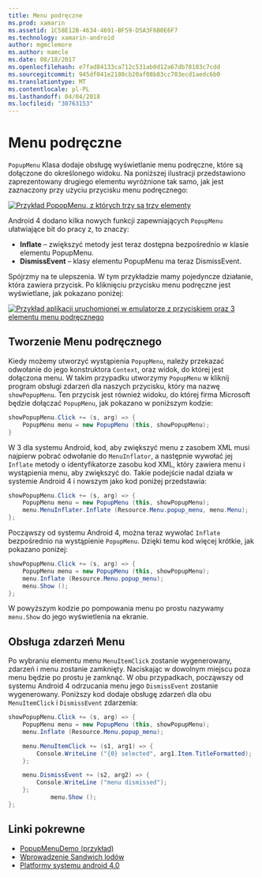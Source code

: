 ```yaml
---
title: Menu podręczne
ms.prod: xamarin
ms.assetid: 1C58E12B-4634-4691-BF59-D5A3F6B0E6F7
ms.technology: xamarin-android
author: mgmclemore
ms.author: mamcle
ms.date: 08/18/2017
ms.openlocfilehash: e7fad84133ca712c531ab0d12a67db78103c7cdd
ms.sourcegitcommit: 945df041e2180cb20af08b83cc703ecd1aedc6b0
ms.translationtype: MT
ms.contentlocale: pl-PL
ms.lasthandoff: 04/04/2018
ms.locfileid: "30763153"
---
```

# <a name="popup-menu"></a>Menu podręczne

`PopupMenu` Klasa dodaje obsługę wyświetlanie menu podręczne, które są dołączone do określonego widoku. Na poniższej ilustracji przedstawiono zaprezentowany drugiego elementu wyróżnione tak samo, jak jest zaznaczony przy użyciu przycisku menu podręcznego:

 [![Przykład PopopMenu, z których trzy są trzy elementy](popup-menu-images/20-popupmenu.png)](popup-menu-images/20-popupmenu.png#lightbox)

Android 4 dodano kilka nowych funkcji zapewniających `PopupMenu` ułatwiające bit do pracy z, to znaczy:

-   **Inflate** &ndash; zwiększyć metody jest teraz dostępna bezpośrednio w klasie elementu PopupMenu.
-   **DismissEvent** &ndash; klasy elementu PopupMenu ma teraz DismissEvent.

Spójrzmy na te ulepszenia. W tym przykładzie mamy pojedyncze działanie, która zawiera przycisk. Po kliknięciu przycisku menu podręczne jest wyświetlane, jak pokazano poniżej:

 [![Przykład aplikacji uruchomionej w emulatorze z przyciskiem oraz 3 elementu menu podręcznego](popup-menu-images/06-popupmenu.png)](popup-menu-images/06-popupmenu.png#lightbox)


## <a name="creating-a-popup-menu"></a>Tworzenie Menu podręcznego

Kiedy możemy utworzyć wystąpienia `PopupMenu`, należy przekazać odwołanie do jego konstruktora `Context`, oraz widok, do której jest dołączona menu. W takim przypadku utworzymy `PopupMenu` w kliknij program obsługi zdarzeń dla naszych przycisku, który ma nazwę `showPopupMenu`.
Ten przycisk jest również widoku, do której firma Microsoft będzie dołączać `PopupMenu`, jak pokazano w poniższym kodzie:

```csharp
showPopupMenu.Click += (s, arg) => {
    PopupMenu menu = new PopupMenu (this, showPopupMenu);
}
```

W 3 dla systemu Android, kod, aby zwiększyć menu z zasobem XML musi najpierw pobrać odwołanie do `MenuInflator`, a następnie wywołać jej `Inflate` metody o identyfikatorze zasobu kod XML, który zawiera menu i wystąpienia menu, aby zwiększyć do. Takie podejście nadal działa w systemie Android 4 i nowszym jako kod poniżej przedstawia:

```csharp
showPopupMenu.Click += (s, arg) => {
    PopupMenu menu = new PopupMenu (this, showPopupMenu);
    menu.MenuInflater.Inflate (Resource.Menu.popup_menu, menu.Menu);
};
```

Począwszy od systemu Android 4, można teraz wywołać `Inflate` bezpośrednio na wystąpienie `PopupMenu`. Dzięki temu kod więcej krótkie, jak pokazano poniżej:

```csharp
showPopupMenu.Click += (s, arg) => {
    PopupMenu menu = new PopupMenu (this, showPopupMenu);
    menu.Inflate (Resource.Menu.popup_menu);
    menu.Show ();
};
```

W powyższym kodzie po pompowania menu po prostu nazywamy `menu.Show` do jego wyświetlenia na ekranie.


## <a name="handling-menu-events"></a>Obsługa zdarzeń Menu

Po wybraniu elementu menu `MenuItemClick` zostanie wygenerowany, zdarzeń i menu zostanie zamknięty. Naciskając w dowolnym miejscu poza menu będzie po prostu je zamknąć. W obu przypadkach, począwszy od systemu Android 4 odrzucania menu jego `DismissEvent` zostanie wygenerowany. Poniższy kod dodaje obsługę zdarzeń dla obu `MenuItemClick` i `DismissEvent` zdarzenia:

```csharp
showPopupMenu.Click += (s, arg) => {
    PopupMenu menu = new PopupMenu (this, showPopupMenu);
    menu.Inflate (Resource.Menu.popup_menu);

    menu.MenuItemClick += (s1, arg1) => {
        Console.WriteLine ("{0} selected", arg1.Item.TitleFormatted);
    };

    menu.DismissEvent += (s2, arg2) => {
        Console.WriteLine ("menu dismissed");
    };
            menu.Show ();
};
```



## <a name="related-links"></a>Linki pokrewne

- [PopupMenuDemo (przykład)](https://developer.xamarin.com/samples/monodroid/PopupMenuDemo/)
- [Wprowadzenie Sandwich lodów](http://www.android.com/about/ice-cream-sandwich/)
- [Platformy systemu android 4.0](http://developer.android.com/sdk/android-4.0.html)
